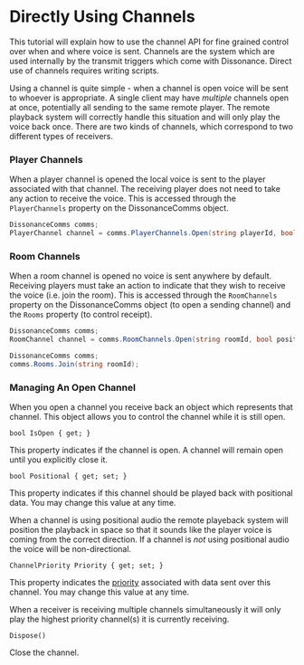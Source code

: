 # Directly Using Channels

This tutorial will explain how to use the channel API for fine grained control over when and where voice is sent. Channels are the system which are used internally by the transmit triggers which come with Dissonance. Direct use of channels requires writing scripts.

Using a channel is quite simple - when a channel is open voice will be sent to whoever is appropriate. A single client may have *multiple* channels open at once, potentially all sending to the same remote player. The remote playback system will correctly handle this situation and will only play the voice back once. There are two kinds of channels, which correspond to two different types of receivers.

### Player Channels

When a player channel is opened the local voice is sent to the player associated with that channel. The receiving player does not need to take any action to receive the voice. This is accessed through the ```PlayerChannels``` property on the DissonanceComms object.

```csharp
DissonanceComms comms;
PlayerChannel channel = comms.PlayerChannels.Open(string playerId, bool positional, ChannelPriority priority);
```

### Room Channels

When a room channel is opened no voice is sent anywhere by default. Receiving players must take an action to indicate that they wish to receive the voice (i.e. join the room). This is accessed through the ```RoomChannels``` property on the DissonanceComms object (to open a sending channel) and the ```Rooms``` property (to control receipt).

```csharp
DissonanceComms comms;
RoomChannel channel = comms.RoomChannels.Open(string roomId, bool positional, ChannelPriority priority);
```

```csharp
DissonanceComms comms;
comms.Rooms.Join(string roomId);
```

### Managing An Open Channel

When you open a channel you receive back an object which represents that channel. This object allows you to control the channel while it is still open.

```bool IsOpen { get; }```

This property indicates if the channel is open. A channel will remain open until you explicitly close it.

```bool Positional { get; set; }```

This property indicates if this channel should be played back with positional data. You may change this value at any time.

When a channel is using positional audio the remote playeback system will position the playback in space so that it sounds like the player voice is coming from the correct direction. If a channel is *not* using positional audio the voice will be non-directional.

```ChannelPriority Priority { get; set; }```

This property indicates the [priority](Channel-Priority.md) associated with data sent over this channel. You may change this value at any time.

When a receiver is receiving multiple channels simultaneously it will only play the highest priority channel(s) it is currently receiving.

```Dispose()```

Close the channel.